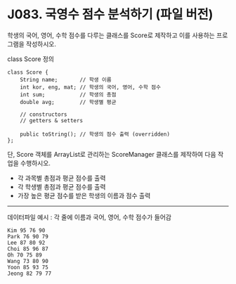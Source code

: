 # J083. 국영수 점수 분석하기 (파일 버전)
학생의 국어, 영어, 수학 점수를 다루는 클래스를 Score로 제작하고
이를 사용하는 프로그램을 작성하시오.

class Score 정의
```
class Score {
    String name;       // 학생 이름  
    int kor, eng, mat; // 학생의 국어, 영어, 수학 점수  
    int sum;           // 학생의 총점  
    double avg;        // 학생별 평균

    // constructors  
    // getters & setters  

    public toString(); // 학생의 점수 출력 (overridden)
};
```

단, Score 객체를 ArrayList로 관리하는 ScoreManager 클래스를 제작하여 다음 작업을 수행하시오.
- 각 과목별 총점과 평균 점수를 출력
- 각 학생별 총점과 평균 점수를 출력
- 가장 높은 평균 점수를 받은 학생의 이름과 점수 출력

---

데이터파일 예시 : 각 줄에 이름과 국어, 영어, 수학 점수가 들어감
```
Kim 95 76 90  
Park 76 90 79  
Lee 87 80 92  
Choi 85 96 87  
Oh 70 75 89  
Wang 73 80 90  
Yoon 85 93 75  
Jeong 82 79 77
```